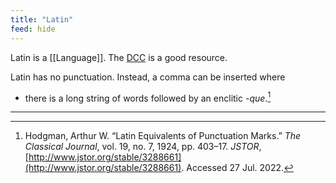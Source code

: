 ```yaml
---
title: "Latin"
feed: hide
---
```


Latin is a [[Language]]. The [DCC](https://dcc.dickinson.edu/) is a good resource.

Latin has no punctuation. Instead, a comma can be inserted where
* there is a long string of words followed by an enclitic _-que_.[^punctuation]


[^punctuation]: Hodgman, Arthur W. “Latin Equivalents of Punctuation Marks.” _The Classical Journal_, vol. 19, no. 7, 1924, pp. 403–17. _JSTOR_, [http://www.jstor.org/stable/3288661](http://www.jstor.org/stable/3288661). Accessed 27 Jul. 2022.


----

